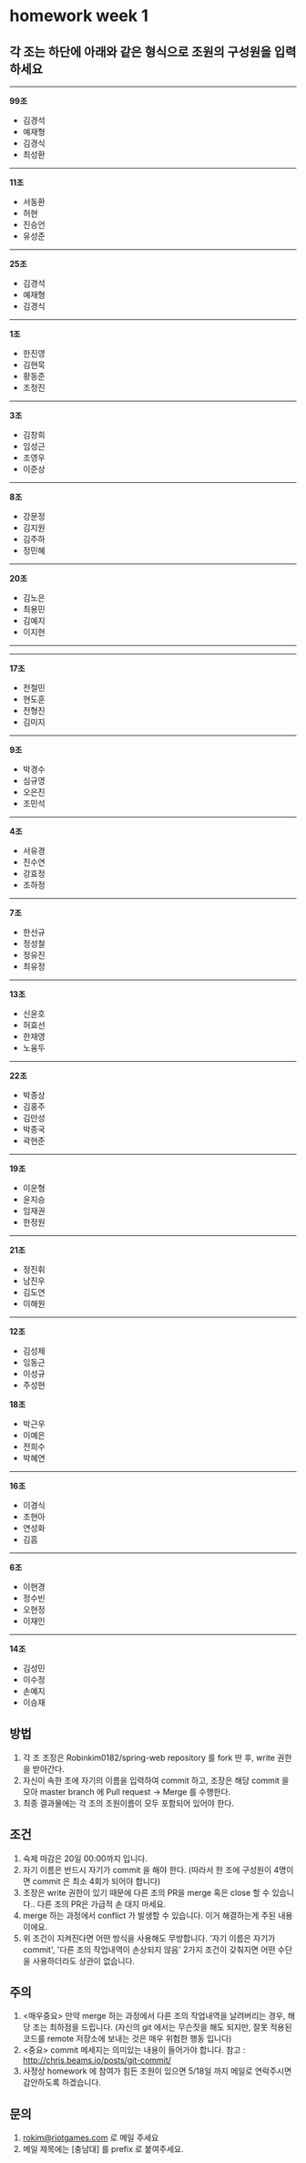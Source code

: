 ﻿# homework week 1

## 각 조는 하단에 아래와 같은 형식으로 조원의 구성원을 입력하세요
- - -
**99조**
+ 김경석
+ 예재형
+ 김경식
+ 최성환

- - -
**11조**
+ 서동환
+ 허현
+ 진승언
+ 유성준

- - -
**25조**
+ 김경석
+ 예재형
+ 김경식

- - -
**1조**
+ 한진영
+ 김현묵
+ 황동준
+ 조정진

- - - 
**3조**
+ 김창희
+ 임성근
+ 조영우
+ 이준상

- - - 
**8조**
+ 강문정
+ 김지원
+ 김주하
+ 정민혜

- - - 
**20조**
+ 김노은
+ 최용민
+ 김예지
+ 이지현
- - -

- - - 
**17조**
+ 전철민
+ 현도훈
+ 전형진
+ 김미지


- - -
**9조**
+ 박경수
+ 심규영
+ 오은진
+ 조민석

- - -
**4조**
+ 서유경
+ 진수연
+ 강효정
+ 조하정

- - -
**7조**
+ 한선규
+ 정성철
+ 정유진
+ 최유정

- - -
**13조**
+ 신윤호
+ 허효선
+ 한재영
+ 노융두



- - -
**22조**
+ 박종상
+ 김홍주
+ 김만성
+ 박종국
+ 곽현준


- - -
**19조**
+ 이운형
+ 윤지승
+ 임재권
+ 한정원

- - - 
**21조**
+ 정진휘
+ 남진우
+ 김도연
+ 이해원

- - -
**12조**
+ 김성제
+ 임동근
+ 이성규
+ 주성현


**18조**
+ 박근우
+ 이예은    
+ 전희수 
+ 박혜연

- - -

**16조**
+ 이경식
+ 조현아
+ 연성화
+ 김흠

- - -

**6조**
+ 이현경
+ 정수빈
+ 오현정
+ 이재인

---
**14조**
+ 김성민
+ 이수정
+ 손예지
+ 이승재


## 방법
1. 각 조 조장은 Robinkim0182/spring-web repository 를 fork 딴 후, write 권한을 받아간다.
2. 자신이 속한 조에 자기의 이름을 입력하여 commit 하고, 조장은 해당 commit 을 모아 master branch 에 Pull request -> Merge 를 수행한다.
3. 최종 결과물에는 각 조의 조원이름이 모두 포함되어 있어야 한다.

## 조건
1. 숙제 마감은 20일 00:00까지 입니다.
1. 자기 이름은 반드시 자기가 commit 을 해야 한다. (따라서 한 조에 구성원이 4명이면 commit 은 최소 4회가 되어야 합니다)
3. 조장은 write 권한이 있기 때문에 다른 조의 PR을 merge 혹은 close 할 수 있습니다.. 다른 조의 PR은 가급적 손 대지 마세요.
3. merge 하는 과정에서 conflict 가 발생할 수 있습니다. 이거 해결하는게 주된 내용이에요.
4. 위 조건이 지켜진다면 어떤 방식을 사용해도 무방합니다. '자기 이름은 자기가 commit', '다른 조의 작업내역이 손상되지 않음' 2가지 조건이 갖춰지면 어떤 수단을 사용하더라도 상관이 없습니다.

## 주의
1. <매우중요> 만약 merge 하는 과정에서 다른 조의 작업내역을 날려버리는 경우, 해당 조는 최하점을 드립니다. (자신의 git 에서는 무슨짓을 해도 되지만, 잘못 적용된 코드를 remote 저장소에 보내는 것은 매우 위험한 행동 입니다)
2. <중요> commit 메세지는 의미있는 내용이 들어가야 합니다. 참고 : http://chris.beams.io/posts/git-commit/
3. 사정상 homework 에 참여가 힘든 조원이 있으면 5/18일 까지 메일로 연락주시면 감안하도록 하겠습니다.

## 문의
1. rokim@riotgames.com 로 메일 주세요
2. 메일 제목에는 [충남대] 를 prefix 로 붙여주세요.
